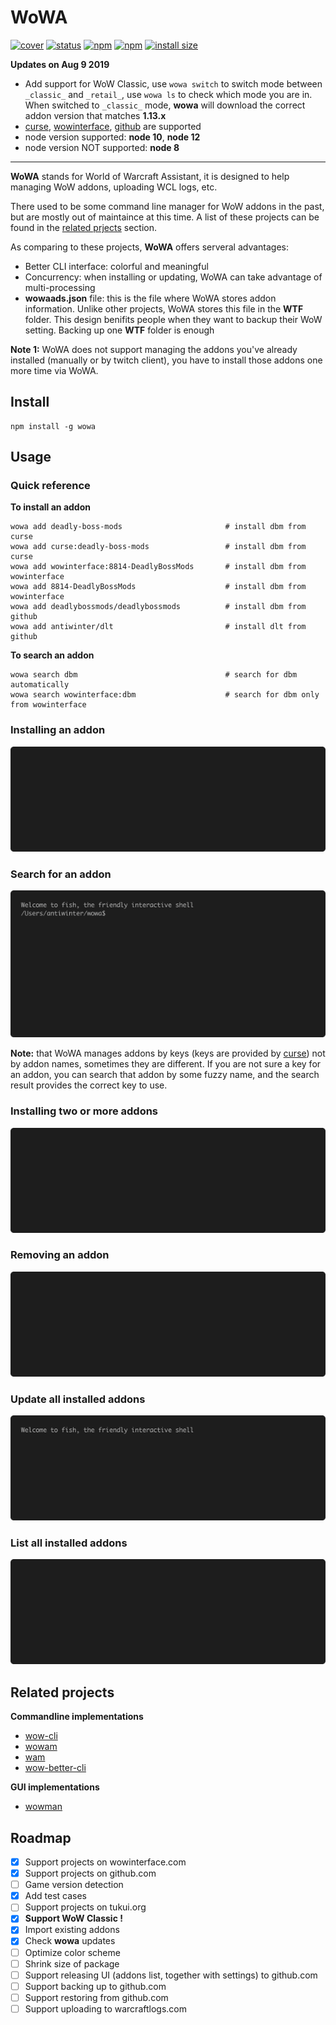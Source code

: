 # WoWA

[![cover](https://coveralls.io/repos/github/antiwinter/wowa/badge.svg?branch=master)](https://coveralls.io/github/antiwinter/wowa?branch=master)
[![status](https://travis-ci.org/antiwinter/wowa.svg?branch=master)](https://travis-ci.org/antiwinter/wowa)
[![npm](https://img.shields.io/npm/v/wowa.svg)](https://www.npmjs.com/package/wowa)
[![npm](https://img.shields.io/npm/l/wowa.svg)](https://github.com/antiwinter/wowa/blob/master/LICENSE)
[![install size](https://packagephobia.now.sh/badge?p=wowa)](https://packagephobia.now.sh/result?p=wowa)

**Updates on Aug 9 2019**

- Add support for WoW Classic, use `wowa switch` to switch mode between `_classic_` and `_retail_`, use `wowa ls` to check which mode you are in. When switched to `_classic_` mode, **wowa** will download the correct addon version that matches **1.13.x**
- [curse](https://www.curseforge.com/wow/addons), [wowinterface](https://www.wowinterface.com/addons.php), [github](https://github.com) are supported
- node version supported: **node 10**, **node 12**
- node version NOT supported: **node 8**

---

**WoWA** stands for World of Warcraft Assistant, it is designed to help managing WoW addons, uploading WCL logs, etc.

There used to be some command line manager for WoW addons in the past, but are mostly out of maintaince at this time. A list of these projects can be found in the [related prjects](#related-projects) section.

As comparing to these projects, **WoWA** offers serveral advantages:

- Better CLI interface: colorful and meaningful
- Concurrency: when installing or updating, WoWA can take advantage of multi-processing
- **wowaads.json** file: this is the file where WoWA stores addon information. Unlike other projects, WoWA stores this file in the **WTF** folder. This design benifits people when they want to backup their WoW setting. Backing up one **WTF** folder is enough

**Note 1:** WoWA does not support managing the addons you've already installed (manually or by twitch client), you have to install those addons one more time via WoWA.

## Install

```
npm install -g wowa
```

## Usage

### Quick reference

**To install an addon**

```
wowa add deadly-boss-mods                       # install dbm from curse
wowa add curse:deadly-boss-mods                 # install dbm from curse
wowa add wowinterface:8814-DeadlyBossMods       # install dbm from wowinterface
wowa add 8814-DeadlyBossMods                    # install dbm from wowinterface
wowa add deadlybossmods/deadlybossmods          # install dbm from github
wowa add antiwinter/dlt                         # install dlt from github
```

**To search an addon**

```
wowa search dbm                                 # search for dbm automatically
wowa search wowinterface:dbm                    # search for dbm only from wowinterface
```

### Installing an addon

![](https://raw.githubusercontent.com/antiwinter/scrap/master/wowa/ins1-min.gif)

### Search for an addon

![](https://raw.githubusercontent.com/antiwinter/scrap/master/wowa/search-min.gif)

**Note:** that WoWA manages addons by keys (keys are provided by [curse](https://www.curseforge.com)) not by addon names, sometimes they are different. If you are not sure a key for an addon, you can search that addon by some fuzzy name, and the search result provides the correct key to use.

### Installing two or more addons

![](https://raw.githubusercontent.com/antiwinter/scrap/master/wowa/ins2-min.gif)

### Removing an addon

![](https://raw.githubusercontent.com/antiwinter/scrap/master/wowa/rm-min.gif)

### Update all installed addons

![](https://raw.githubusercontent.com/antiwinter/scrap/master/wowa/update-min.gif)

### List all installed addons

![](https://raw.githubusercontent.com/antiwinter/scrap/master/wowa/ls-min.gif)

## Related projects

**Commandline implementations**

- [wow-cli](https://github.com/zekesonxx/wow-cli)
- [wowam](https://github.com/acdtrx/wowam)
- [wam](https://github.com/Sumolari/WAM)
- [wow-better-cli](https://github.com/DayBr3ak/wow-better-cli)

**GUI implementations**

- [wowman](https://github.com/ogri-la/wowman)

## Roadmap

- [x] Support projects on wowinterface.com
- [x] Support projects on github.com
- [ ] Game version detection
- [x] Add test cases
- [ ] Support projects on tukui.org
- [x] **Support WoW Classic !**
- [x] Import existing addons
- [x] Check **wowa** updates
- [ ] Optimize color scheme
- [ ] Shrink size of package
- [ ] Support releasing UI (addons list, together with settings) to github.com
- [ ] Support backing up to github.com
- [ ] Support restoring from github.com
- [ ] Support uploading to warcraftlogs.com
